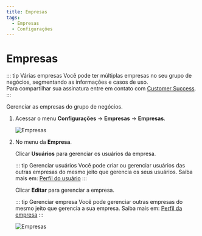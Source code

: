 ```yaml
---
title: Empresas
tags:
  - Empresas
  - Configurações
---
```

# Empresas

::: tip Várias empresas
Você pode ter múltiplas empresas no seu grupo de negócios, segmentando as informações e casos de uso.<br>
Para compartilhar sua assinatura entre em contato com [Customer Success](mailto:cs@phishx.io).
:::

Gerenciar as empresas do grupo de negócios.

1. Acessar o menu **Configurações** -> **Empresas**  -> **Empresas**.

   ![Empresas](https://cdn.phishx.io/phishx-docs/images/phishx_companies_companies_01.webp)

2. No menu da **Empresa**.

   Clicar **Usuários** para gerenciar os usuários da empresa.

   ::: tip Gerenciar usuários
   Você pode criar ou gerenciar usuários das outras empresas do mesmo jeito que gerencia os seus usuários. Saiba mais em: [Perfil do usuário](../users/profile)
   :::

   Clicar **Editar** para gerenciar a empresa.

   ::: tip Gerenciar empresa
   Você pode gerenciar outras empresas do mesmo jeito que gerencia a sua empresa. Saiba mais em: [Perfil da empresa](profile)
   :::

   ![Empresas](https://cdn.phishx.io/phishx-docs/images/phishx_companies_companies_02.webp)
